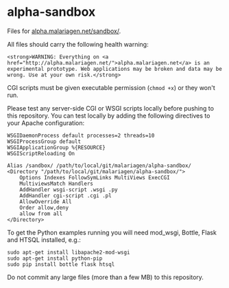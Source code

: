 alpha-sandbox
=============

Files for [alpha.malariagen.net/sandbox/](http://alpha.malariagen.net/sandbox/).

All files should carry the following health warning:

    <strong>WARNING: Everything on <a href="http://alpha.malariagen.net/">alpha.malariagen.net</a> is an experimental prototype. Web applications may be broken and data may be wrong. Use at your own risk.</strong>

CGI scripts must be given executable permission (`chmod +x`) or they won't run.

Please test any server-side CGI or WSGI scripts locally before pushing to 
this repository. You can test locally by adding the following directives to your 
Apache configuration:

	WSGIDaemonProcess default processes=2 threads=10
	WSGIProcessGroup default
	WSGIApplicationGroup %{RESOURCE}
	WSGIScriptReloading On
	
	Alias /sandbox/ /path/to/local/git/malariagen/alpha-sandbox/
	<Directory "/path/to/local/git/malariagen/alpha-sandbox/">
		Options Indexes FollowSymLinks MultiViews ExecCGI
		MultiviewsMatch Handlers
		AddHandler wsgi-script .wsgi .py
		AddHandler cgi-script .cgi .pl
		AllowOverride All
		Order allow,deny
		allow from all         
	</Directory>

To get the Python examples running you will need mod_wsgi, Bottle, Flask and HTSQL 
installed, e.g.: 

	sudo apt-get install libapache2-mod-wsgi 
	sudo apt-get install python-pip
	sudo pip install bottle flask htsql
	
Do not commit any large files (more than a few MB) to this repository.